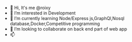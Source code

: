 - 👋 Hi, It's me @roixy
- 👀 I’m interested in Development
- 🌱 I’m currently learning Node/Express js,GraphQl,Nosql database,Docker,Competitive programming
- 💞️ I’m looking to collaborate on back end part of web app
- 📫 

<!---
rixyo/rixyo is a ✨ special ✨ repository because its `README.md` (this file) appears on your GitHub profile.
You can click the Preview link to take a look at your changes.
--->
